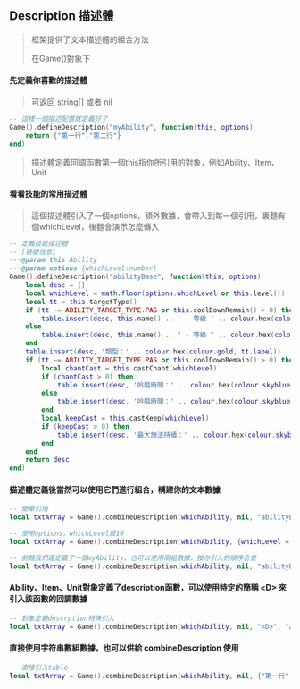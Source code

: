## Description 描述體

> 框架提供了文本描述體的組合方法
>
> 在Game()對象下

#### 先定義你喜歡的描述體

> 可返回 string[] 或者 nil

```lua
-- 這樣一個描述配置就定義好了
Game().defineDescription("myAbility", function(this, options)
    return {"第一行","第二行"}
end)
```

> 描述體定義回調函數第一個this指你所引用的對象，例如Ability、Item、Unit

#### 看看技能的常用描述體

> 這個描述體引入了一個options，額外數據，會帶入到每一個引用，裏麵有個whichLevel，後麵會演示怎麼傳入

```lua
-- 定義技能描述體
-- [基礎信息]
---@param this Ability
---@param options {whichLevel:number}
Game().defineDescription("abilityBase", function(this, options)
    local desc = {}
    local whichLevel = math.floor(options.whichLevel or this.level())
    local tt = this.targetType()
    if (tt ~= ABILITY_TARGET_TYPE.PAS or this.coolDownRemain() > 0) then
        table.insert(desc, this.name() .. ' - 等級 ' .. colour.hex(colour.gold, whichLevel) .. '（' .. colour.hex(colour.gold, this.hotkey()) .. '）')
    else
        table.insert(desc, this.name() .. " - 等級 " .. colour.hex(colour.gold, whichLevel))
    end
    table.insert(desc, '類型：' .. colour.hex(colour.gold, tt.label))
    if (tt ~= ABILITY_TARGET_TYPE.PAS or this.coolDownRemain() > 0) then
        local chantCast = this.castChant(whichLevel)
        if (chantCast > 0) then
            table.insert(desc, '吟唱時間：' .. colour.hex(colour.skyblue, chantCast .. " 秒"))
        else
            table.insert(desc, '吟唱時間：' .. colour.hex(colour.skyblue, "瞬間施法"))
        end
        local keepCast = this.castKeep(whichLevel)
        if (keepCast > 0) then
            table.insert(desc, '最大施法持續：' .. colour.hex(colour.skyblue, keepCast .. " 秒"))
        end
    end
    return desc
end)
```

#### 描述體定義後當然可以使用它們進行組合，構建你的文本數據

```lua
-- 簡單引用
local txtArray = Game().combineDescription(whichAbility, nil, "abilityBase")

-- 使用options，whichLevel設10
local txtArray = Game().combineDescription(whichAbility, {whichLevel = 10}, "abilityBase")

-- 前麵我們還定義了一個myAbility，也可以使用兩組數據，按你引入的順序合並
local txtArray = Game().combineDescription(whichAbility, nil, "abilityBase", "myAbility")
```

#### Ability、Item、Unit對象定義了description函數，可以使用特定的簡稱 &lt;D&gt; 來引入該函數的回調數據

```lua
-- 對象定義descrption特殊引入
local txtArray = Game().combineDescription(whichAbility, nil, "<D>", "abilityBase")
```

#### 直接使用字符串數組數據，也可以供給 combineDescription 使用

```lua
-- 直接引入table
local txtArray = Game().combineDescription(whichAbility, nil, {"第一行","第二行"})
```
